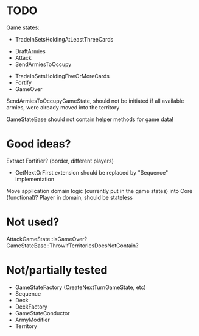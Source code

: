 TODO
====
Game states:
- TradeInSetsHoldingAtLeastThreeCards
+ DraftArmies
+ Attack
+ SendArmiesToOccupy
- TradeInSetsHoldingFiveOrMoreCards
- Fortify
- GameOver


SendArmiesToOccupyGameState, should not be initiated if all available armies, were already moved into the territory

GameStateBase should not contain helper methods for game data!

Good ideas?
===========
Extract Fortifier? (border, different players)
+ GetNextOrFirst extension should be replaced by "Sequence" implementation

Move application domain logic (currently put in the game states) into Core (functional)?
Player in domain, should be stateless



Not used?
=========
AttackGameState::IsGameOver?
GameStateBase::ThrowIfTerritoriesDoesNotContain?


Not/partially tested
====================
- GameStateFactory (CreateNextTurnGameState, etc)
- Sequence
- Deck
- DeckFactory
- GameStateConductor
- ArmyModifier
- Territory
